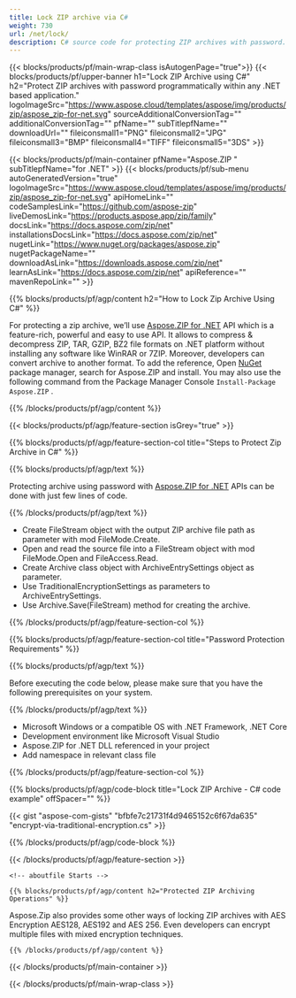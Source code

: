 ```yaml
---
title: Lock ZIP archive via C#
weight: 730
url: /net/lock/ 
description: C# source code for protecting ZIP archives with password. Add single or multiple files and folders to locked ZIP archives programmatically.
---
```


{{< blocks/products/pf/main-wrap-class isAutogenPage="true">}}
{{< blocks/products/pf/upper-banner h1="Lock ZIP Archive using C#" h2="Protect ZIP archives with password programmatically within any .NET based application." logoImageSrc="https://www.aspose.cloud/templates/aspose/img/products/zip/aspose_zip-for-net.svg" sourceAdditionalConversionTag="" additionalConversionTag="" pfName="" subTitlepfName="" downloadUrl="" fileiconsmall1="PNG" fileiconsmall2="JPG" fileiconsmall3="BMP" fileiconsmall4="TIFF" fileiconsmall5="3DS" >}}

{{< blocks/products/pf/main-container pfName="Aspose.ZIP " subTitlepfName="for .NET" >}}
{{< blocks/products/pf/sub-menu autoGeneratedVersion="true" logoImageSrc="https://www.aspose.cloud/templates/aspose/img/products/zip/aspose_zip-for-net.svg" apiHomeLink="" codeSamplesLink="https://github.com/aspose-zip" liveDemosLink="https://products.aspose.app/zip/family" docsLink="https://docs.aspose.com/zip/net" installationsDocsLink="https://docs.aspose.com/zip/net" nugetLink="https://www.nuget.org/packages/aspose.zip" nugetPackageName="" downloadAsLink="https://downloads.aspose.com/zip/net" learnAsLink="https://docs.aspose.com/zip/net" apiReference="" mavenRepoLink="" >}}

{{% blocks/products/pf/agp/content h2="How to Lock Zip Archive Using C#" %}}

 For protecting a zip archive, we’ll use
 [Aspose.ZIP for .NET](https://products.aspose.com/zip/net) 
 API which is a feature-rich, powerful and easy to use API. It allows to compress & decompress ZIP, TAR, GZIP, BZ2 file formats on .NET platform without installing any software like WinRAR or 7ZIP. Moreover, developers can convert archive to another format. To add the reference, Open
 [NuGet](https://www.nuget.org/packages/aspose.zip) 
 package manager, search for
 Aspose.ZIP and install. You may also use the following command from the Package Manager Console  ```Install-Package Aspose.ZIP``` .

{{% /blocks/products/pf/agp/content %}}

{{< blocks/products/pf/agp/feature-section isGrey="true" >}}

{{% blocks/products/pf/agp/feature-section-col title="Steps to Protect Zip Archive in C#" %}}

{{% blocks/products/pf/agp/text %}}

 Protecting archive using password with
 [Aspose.ZIP for .NET](https://products.aspose.com/zip/net) 
 APIs can be done with just few lines of code.

{{% /blocks/products/pf/agp/text %}}

+  Create FileStream object with the output ZIP archive file path as parameter with mod FileMode.Create.
+  Open and read the source file into a FileStream object with mod FileMode.Open and FileAccess.Read.
+  Create Archive class object with ArchiveEntrySettings object as parameter.
+  Use TraditionalEncryptionSettings as parameters to ArchiveEntrySettings.
+  Use Archive.Save(FileStream) method for creating the archive.

{{% /blocks/products/pf/agp/feature-section-col %}}

{{% blocks/products/pf/agp/feature-section-col title="Password Protection Requirements" %}}

{{% blocks/products/pf/agp/text %}}

Before executing the code below, please make sure that you have the following prerequisites on your system.

{{% /blocks/products/pf/agp/text %}}

-  Microsoft Windows or a compatible OS with .NET Framework, .NET Core
-  Development environment like Microsoft Visual Studio
-  Aspose.ZIP for .NET DLL referenced in your project
-  Add namespace in relevant class file

{{% /blocks/products/pf/agp/feature-section-col %}}

{{% blocks/products/pf/agp/code-block title="Lock ZIP Archive - C# code example" offSpacer="" %}}

{{< gist "aspose-com-gists" "bfbfe7c21731f4d9465152c6f67da635" "encrypt-via-traditional-encryption.cs" >}}

{{% /blocks/products/pf/agp/code-block %}}

{{< /blocks/products/pf/agp/feature-section >}}

    <!-- aboutfile Starts -->

    {{% blocks/products/pf/agp/content h2="Protected ZIP Archiving Operations" %}}

Aspose.Zip also provides some other ways of locking ZIP archives with AES Encryption AES128, AES192 and AES 256. Even developers can encrypt multiple files with mixed encryption techniques.

    {{% /blocks/products/pf/agp/content %}}    

<!-- aboutfile Ends -->

{{< /blocks/products/pf/main-container >}}
    
{{< /blocks/products/pf/main-wrap-class >}}